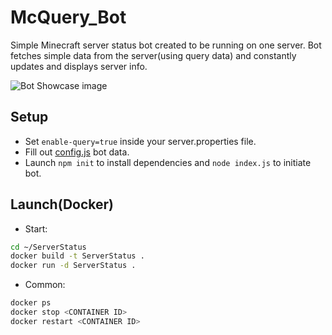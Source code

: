 #  McQuery_Bot

Simple Minecraft server status bot created to be running on one server. Bot fetches simple data from the server(using query data) and constantly updates and displays server info.

![Bot Showcase image](https://github.com/tomasss888/ServerStatus/blob/master/images/showcase.png?raw=true)

## Setup

- Set `enable-query=true` inside your server.properties file.
- Fill out [config.js](https://github.com/tomasss888/ServerStatus/blob/master/data/config.js) bot data.
- Launch `npm init` to install dependencies and `node index.js` to initiate bot.

## Launch(Docker)

* Start:
```bash
cd ~/ServerStatus 
docker build -t ServerStatus .
docker run -d ServerStatus .
```

* Common:
```bash
docker ps
docker stop <CONTAINER ID> 
docker restart <CONTAINER ID> 
```
